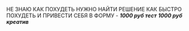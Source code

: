 НЕ ЗНАЮ КАК ПОХУДЕТЬ НУЖНО НАЙТИ РЕШЕНИЕ КАК БЫСТРО ПОХУДЕТЬ И ПРИВЕСТИ СЕБЯ В ФОРМУ - ***1000 руб тест***
***1000 руб креатив***
